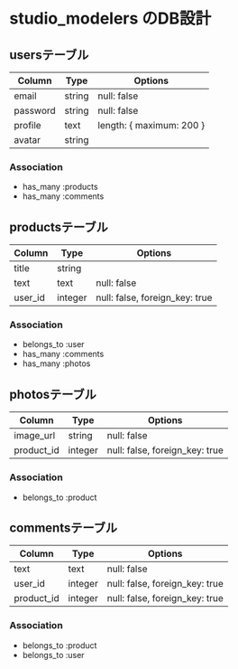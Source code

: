 # studio_modelers のDB設計
## usersテーブル
|Column|Type|Options|
|------|----|-------|
|email|string|null: false|
|password|string|null: false|
|profile|text|length: { maximum: 200 }|
|avatar|string||
### Association
- has_many :products
- has_many :comments

## productsテーブル
|Column|Type|Options|
|------|----|-------|
|title|string||null: false|
|text|text|null: false|
|user_id|integer|null: false, foreign_key: true|
### Association
- belongs_to :user
- has_many :comments
- has_many :photos

## photosテーブル
|Column|Type|Options|
|------|----|-------|
|image_url|string|null: false|
|product_id|integer|null: false, foreign_key: true|
### Association
- belongs_to :product

## commentsテーブル
|Column|Type|Options|
|------|----|-------|
|text|text|null: false|
|user_id|integer|null: false, foreign_key: true|
|product_id|integer|null: false, foreign_key: true|
### Association
- belongs_to :product
- belongs_to :user
